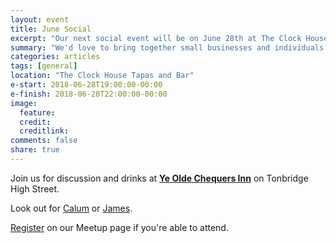 ```yaml
---
layout: event
title: June Social
excerpt: "Our next social event will be on June 28th at The Clock House Tapas and Bar"
summary: "We'd love to bring together small businesses and individuals throughout Tonbridge looking to chat about all aspects of their digital strategy. Whether you're working in technology, the Web or a complete novice/outsider looking for advice then please come along."
categories: articles
tags: [general]
location: "The Clock House Tapas and Bar"
e-start: 2018-06-28T19:00:00-00:00
e-finish: 2018-06-28T22:00:00-00:00
image:
  feature:
  credit:
  creditlink:
comments: false
share: true
---
```

Join us for discussion and drinks at <strong>[Ye Olde Chequers Inn](https://www.facebook.com/TheClockHouseTonbridge/)</strong> on Tonbridge High Street.

Look out for [Calum](https://calumryan.com) or [James](https://twitter.com/shutdownscanner).

[Register](https://www.meetup.com/Tonbridge-Digital/events/251991570/) on our Meetup page if you're able to attend.
